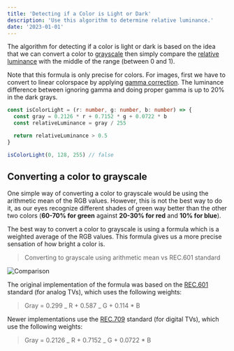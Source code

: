 ```yaml
---
title: 'Detecting if a Color is Light or Dark'
description: 'Use this algorithm to determine relative luminance.'
date: '2023-01-01'
---
```


The algorithm for detecting if a color is light or dark is based on the idea that we can convert a color to [grayscale](https://en.wikipedia.org/wiki/Grayscale) then simply compare the [relative luminance](https://en.wikipedia.org/wiki/Relative_luminance) with the middle of the range (between 0 and 1).

Note that this formula is only precise for colors. For images, first we have to convert to linear colorspace by applying [gamma correction](https://en.wikipedia.org/wiki/Gamma_correction). The luminance difference between ignoring gamma and doing proper gamma is up to 20% in the dark grays.

```ts
const isColorLight = (r: number, g: number, b: number) => {
  const gray = 0.2126 * r + 0.7152 * g + 0.0722 * b
  const relativeLuminance = gray / 255

  return relativeLuminance > 0.5
}

isColorLight(0, 128, 255) // false
```

## Converting a color to grayscale

One simple way of converting a color to grayscale would be using the arithmetic mean of the RGB values. However, this is not the best way to do it, as our eyes recognize different shades of green way better than the other two colors (**60-70% for green** against **20-30% for red** and **10% for blue**).

The best way to convert a color to grayscale is using a formula which is a weighted average of the RGB values. This formula gives us a more precise sensation of how bright a color is.

> Converting to grayscale using arithmetic mean vs REC.601 standard

![Comparison](/images/detecting-if-color-is-light-or-dark/comparison.png)

The original implementation of the formula was based on the [REC.601](https://en.wikipedia.org/wiki/Rec._601) standard (for analog TVs), which uses the following weights:

> Gray = 0.299 _ R + 0.587 _ G + 0.114 \* B

Newer implementations use the [REC.709](https://en.wikipedia.org/wiki/Rec._709) standard (for digital TVs), which use the following weights:

> Gray = 0.2126 _ R + 0.7152 _ G + 0.0722 \* B
